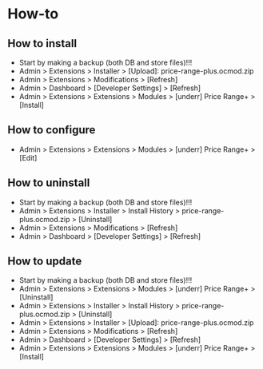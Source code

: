 # How-to

## How to install
* Start by making a backup (both DB and store files)!!!
* Admin > Extensions > Installer > [Upload]: price-range-plus.ocmod.zip
* Admin > Extensions > Modifications > [Refresh]
* Admin > Dashboard > [Developer Settings] > [Refresh]
* Admin > Extensions > Extensions > Modules > [underr] Price Range+ > [Install]

## How to configure
* Admin > Extensions > Extensions > Modules > [underr] Price Range+ > [Edit]

## How to uninstall
* Start by making a backup (both DB and store files)!!!
* Admin > Extensions > Installer > Install History > price-range-plus.ocmod.zip > [Uninstall]
* Admin > Extensions > Modifications > [Refresh]
* Admin > Dashboard > [Developer Settings] > [Refresh]

## How to update
* Start by making a backup (both DB and store files)!!!
* Admin > Extensions > Extensions > Modules > [underr] Price Range+ > [Uninstall]
* Admin > Extensions > Installer > Install History > price-range-plus.ocmod.zip > [Uninstall]
* Admin > Extensions > Installer > [Upload]: price-range-plus.ocmod.zip
* Admin > Extensions > Modifications > [Refresh]
* Admin > Dashboard > [Developer Settings] > [Refresh]
* Admin > Extensions > Extensions > Modules > [underr] Price Range+ > [Install]
